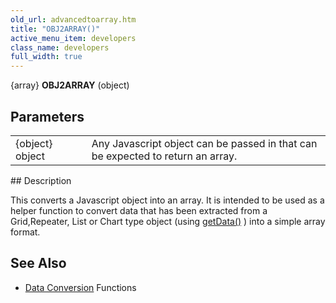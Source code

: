 ```yaml
---
old_url: advancedtoarray.htm
title: "OBJ2ARRAY()"
active_menu_item: developers
class_name: developers
full_width: true
---
```



{array} **OBJ2ARRAY** (object)

## Parameters

<table>
<tr>
<td width="104">
{object} object

</td>
<td width="26">
</td>
<td width="750">
Any Javascript object can be passed in that can be expected to return an array.

</td>
</tr>
</table>
## Description

This converts a Javascript object into an array. It is intended to be used as a helper function to convert data that has been extracted from a Grid,Repeater, List or Chart type object (using [getData()](/developers/documentation/scripting-apis/client-api/widget-data-state-manipulation/getdata) ) into a simple array format.

## See Also

 - [Data Conversion](/developers/documentation/scripting-apis/client-api/conversion-functions/) Functions

